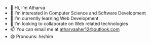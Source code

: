 - 👋 Hi, I’m Atharva
- 👀 I’m interested in Computer Science and Software Development
- 🌱 I’m currently learning Web Development
- 💞️ I’m looking to collaborate on Web related technologies
- 📫 You can email me at atharvaaher12@outlook.com
- 😄 Pronouns: he/him


<!---
atharvaa12/atharvaa12 is a ✨ special ✨ repository because its `README.md` (this file) appears on your GitHub profile.
You can click the Preview link to take a look at your changes.
--->
